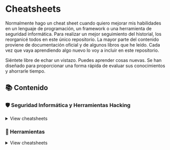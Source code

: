 # Cheatsheets

Normalmente hago un cheat sheet cuando quiero mejorar mis habilidades en un lenguaje de programación, un framework o una herramienta de seguridad informática. Para realizar un mejor seguimiento del historial, los reorganicé todos en este único repositorio. La mayor parte del contenido proviene de documentación oficial y de algunos libros que he leído. Cada vez que vaya aprendiendo algo nuevo lo voy a incluir en este repositorio.

Siéntete libre de echar un vistazo. Puedes aprender cosas nuevas. Se han diseñado para proporcionar una forma rápida de evaluar sus conocimientos y ahorrarle tiempo.

## 📚 Contenido

### 🛡️ Seguridad Informática y Herramientas Hacking

<details>
<summary>View cheatsheets</summary>

- [Airmon-ng](hacking/airmon-ng)
- [Airodump-ng](hacking/airodump-ng)
- [CeWL](hacking/cewl)
- [Crunch](hacking/crunch)
- [CuPP](hacking/cupp)
- [Dirb](hacking/dirb)
- [Dirsearch](hacking/dirsearch)
- [Gobuster](hacking/Gobuster)
- [Google Dorks](hacking/google)
- [Hydra](hacking/hydra)
- [John](hacking/john)
- [JoomScan](hacking/joomscan)
- [Macchanger](hacking/macchanger)
- [mdk4](hacking/mdk4)
- [Netcat](hacking/netcat)
- [Nikto](hacking/nikto)
- [Nmap](hacking/nmap)
- [Patator](hacking/patator)
- [ps](hacking/ps)
- [Reverse-Shell](hacking/reverse-shell)
- [Searchsploit](hacking/searchsploit)
- [Shodan](hacking/shodan)
- [TCPdump](hacking/tcpdump)
- [TheHarvester](hacking/theharvester)
- [Wafw00f](hacking/wafw00f)
- [Wfuzz](hacking/wfuzz)
- [Whatweb](hacking/whatweb)
- [WPScan](hacking/wpscan)

</details>

### 🔧 Herramientas

<details>
<summary>View cheatsheets</summary>

- [HTTP-Codes](tools/http-codes)
- [Tmux](tools/tmux)
- [Vim](tools/vim)

</details>